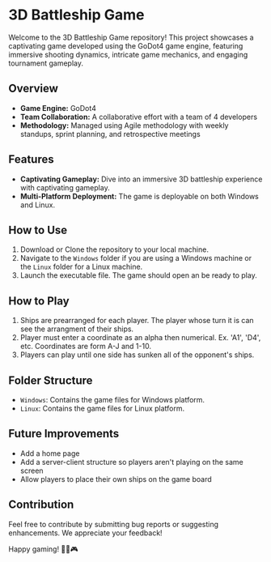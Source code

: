 # 3D Battleship Game

Welcome to the 3D Battleship Game repository! This project showcases a captivating game developed using the GoDot4 game engine, featuring immersive shooting dynamics, intricate game mechanics, and engaging tournament gameplay.

## Overview

- **Game Engine:** GoDot4
- **Team Collaboration:** A collaborative effort with a team of 4 developers
- **Methodology:** Managed using Agile methodology with weekly standups, sprint planning, and retrospective meetings

## Features

- **Captivating Gameplay:** Dive into an immersive 3D battleship experience with captivating gameplay.
- **Multi-Platform Deployment:** The game is deployable on both Windows and Linux.

## How to Use

1. Download or Clone the repository to your local machine.
2. Navigate to the `Windows` folder if you are using a Windows machine or the `Linux` folder for a Linux machine.
3. Launch the executable file. The game should open an be ready to play.

## How to Play
1. Ships are prearranged for each player. The player whose turn it is can see the arrangment of their ships.
2. Player must enter a coordinate as an alpha then numerical. Ex. 'A1', 'D4', etc. Coordinates are form A-J and 1-10.
3. Players can play until one side has sunken all of the opponent's ships.

## Folder Structure

- `Windows`: Contains the game files for Windows platform.
- `Linux`: Contains the game files for Linux platform.

## Future Improvements
- Add a home page
- Add a server-client structure so players aren't playing on the same screen
- Allow players to place their own ships on the game board

## Contribution

Feel free to contribute by submitting bug reports or suggesting enhancements. We appreciate your feedback!

Happy gaming! 🚢⚓🎮
